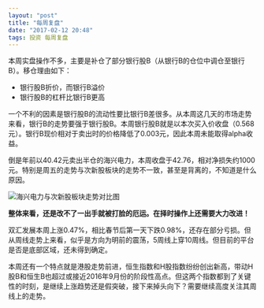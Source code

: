 ```yaml
---
layout: "post"
title: "每周复盘"
date: "2017-02-12 20:48"
tags: 投资 每周复盘
---
```


本周实盘操作不多，主要是补仓了部分银行股B（从银行B的仓位中调仓至银行B）。移仓理由如下：

- 银行股B折价，而银行B溢价
- 银行股B的杠杆比银行B更高

一个不利的因素是银行股B的流动性要比银行B差很多。从本周这几天的市场走势来看，银行B的走势要强于银行股B。本周银行股B就是以本次买入价收盘（0.568元）。银行B现价相对于卖出时的价格降低了0.003元，因此本周未能取得alpha收益。

倒是年前以40.42元卖出半仓的海兴电力，本周收盘于42.76，相对净损失约1000元。特别是周五的走势与次新股板块的走势不一致，甚至是背离的，不知道是什么原因。

![海兴电力与次新股板块走势对比图](http://7xonmk.com1.z0.glb.clouddn.com/2017-02-12_21-11-12.png)

**整体来看，还是改不了一出手就被打脸的厄运。在择时操作上还需要大力改进！**

双汇发展本周上涨0.47%，相比春节后第一天下跌0.98%，还存在部分亏损。但从周线走势上来看，似乎是方向为明前的震荡，5周线上穿10周线。但目前的平台是否是底部区域，还未得到确定。

本周还有一个特点就是港股走势前进，恒生指数和H股指数纷纷创出新高，带动H股B和恒生B也超过或接近2016年9月份的阶段性高点。但这两个指数都到了关键性的时刻，是继续上涨趋势还是假突破，接下来掉头向下？需要继续高度关注其周线上的走势。
